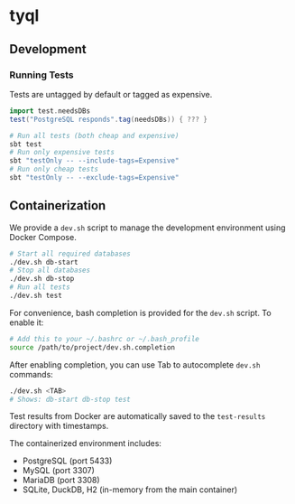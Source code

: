 # tyql

## Development
### Running Tests
Tests are untagged by default or tagged as expensive.
```scala
import test.needsDBs
test("PostgreSQL responds".tag(needsDBs)) { ??? }
```

```bash
# Run all tests (both cheap and expensive)
sbt test
# Run only expensive tests
sbt "testOnly -- --include-tags=Expensive"
# Run only cheap tests
sbt "testOnly -- --exclude-tags=Expensive"
```

## Containerization

We provide a `dev.sh` script to manage the development environment using Docker Compose.
```bash
# Start all required databases
./dev.sh db-start
# Stop all databases
./dev.sh db-stop
# Run all tests
./dev.sh test
```
For convenience, bash completion is provided for the `dev.sh` script. To enable it:
```bash
# Add this to your ~/.bashrc or ~/.bash_profile
source /path/to/project/dev.sh.completion
```
After enabling completion, you can use Tab to autocomplete `dev.sh` commands:
```bash
./dev.sh <TAB>
# Shows: db-start db-stop test
```
Test results from Docker are automatically saved to the `test-results` directory with timestamps.

The containerized environment includes:
- PostgreSQL (port 5433)
- MySQL (port 3307)
- MariaDB (port 3308)
- SQLite, DuckDB, H2 (in-memory from the main container)

